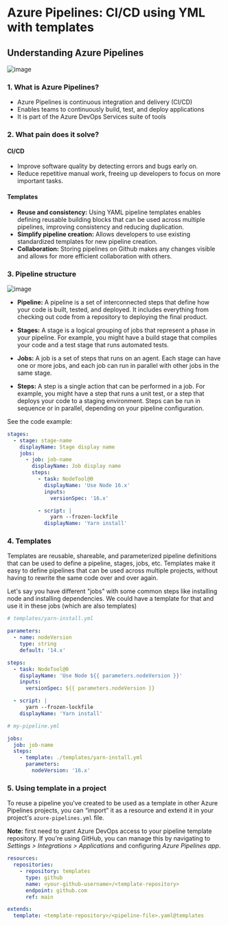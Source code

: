 # Azure Pipelines: CI/CD using YML with templates

## Understanding Azure Pipelines

![image](https://user-images.githubusercontent.com/20569339/221383196-a54c0748-9dbd-455b-b782-9d74a3122463.png)

### 1. What is Azure Pipelines?

- Azure Pipelines is continuous integration and delivery (CI/CD)
- Enables teams to continuously build, test, and deploy applications
- It is part of the Azure DevOps Services suite of tools

### 2. What pain does it solve?

#### CI/CD

- Improve software quality by detecting errors and bugs early on.
- Reduce repetitive manual work, freeing up developers to focus on more important tasks.

#### Templates

- **Reuse and consistency:** Using YAML pipeline templates enables defining reusable building blocks that can be used across multiple pipelines, improving consistency and reducing duplication.
- **Simplify pipeline creation:** Allows developers to use existing standardized templates for new pipeline creation.
- **Collaboration:** Storing pipelines on Github makes any changes visible and allows for more efficient collaboration with others.

### 3. Pipeline structure

![image](https://user-images.githubusercontent.com/20569339/221383115-f75c0984-a636-4302-99eb-c7c48c752e54.png)

- **Pipeline:** A pipeline is a set of interconnected steps that define how your code is built, tested, and deployed. It includes everything from checking out code from a repository to deploying the final product.

- **Stages:** A stage is a logical grouping of jobs that represent a phase in your pipeline. For example, you might have a build stage that compiles your code and a test stage that runs automated tests.

- **Jobs:** A job is a set of steps that runs on an agent. Each stage can have one or more jobs, and each job can run in parallel with other jobs in the same stage.

- **Steps:** A step is a single action that can be performed in a job. For example, you might have a step that runs a unit test, or a step that deploys your code to a staging environment. Steps can be run in sequence or in parallel, depending on your pipeline configuration.

See the code example:

```yaml
stages:
  - stage: stage-name
    displayName: Stage display name
    jobs:
      - job: job-name
        displayName: Job display name
        steps:
          - task: NodeTool@0
            displayName: 'Use Node 16.x'
            inputs:
              versionSpec: '16.x'

          - script: |
              yarn --frozen-lockfile
            displayName: 'Yarn install'
```

### 4. Templates

Templates are reusable, shareable, and parameterized pipeline definitions that can be used to define a pipeline, stages, jobs, etc. Templates make it easy to define pipelines that can be used across multiple projects, without having to rewrite the same code over and over again.

Let's say you have different "jobs" with some common steps like installing node and installing dependencies. We could have a template for that and use it in these jobs (which are also templates)

```yaml
# templates/yarn-install.yml

parameters:
  - name: nodeVersion
    type: string
    default: '14.x'

steps:
  - task: NodeTool@0
    displayName: 'Use Node ${{ parameters.nodeVersion }}'
    inputs:
      versionSpec: ${{ parameters.nodeVersion }}

  - script: |
      yarn --frozen-lockfile
    displayName: 'Yarn install'
```

```yaml
# my-pipeline.yml

jobs:
  job: job-name
  steps:
    - template: ./templates/yarn-install.yml
      parameters:
        nodeVersion: '16.x'
```

### 5. Using template in a project

To reuse a pipeline you've created to be used as a template in other Azure Pipelines projects, you can “import” it as a resource and extend it in your project's `azure-pipelines.yml` file.

**Note:** first need to grant Azure DevOps access to your pipeline template repository. If you're using GitHub, you can manage this by navigating to _Settings > Integrations > Applications_ and configuring _Azure Pipelines app_.

```yaml
resources:
  repositories:
    - repository: templates
      type: github
      name: <your-github-username>/<template-repository>
      endpoint: github.com
      ref: main

extends:
  template: <template-repository>/<pipeline-file>.yaml@templates
```
